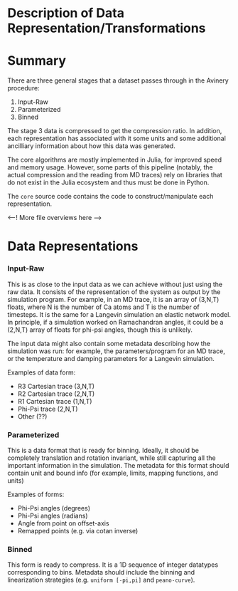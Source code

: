 Description of Data Representation/Transformations
==================================================

# Summary

There are three general stages that a dataset passes through in the Avinery
procedure:
   1. Input-Raw
   2. Parameterized
   3. Binned

The stage 3 data is compressed to get the compression ratio. In addition, each
representation has associated with it some units and some additional ancilliary
information about how this data was generated.

The core algorithms are mostly implemented in Julia, for improved speed and memory
usage. However, some parts of this pipeline (notably, the actual compression and
the reading from MD traces) rely on libraries that do not exist in the Julia
ecosystem and thus must be done in Python.

The `core` source code contains the code to construct/manipulate each representation.

<--! More file overviews here -->

# Data Representations

### Input-Raw

This is as close to the input data as we can achieve without just using the raw
data. It consists of the representation of the system as output by the simulation
program. For example, in an MD trace, it is an array of (3,N,T) floats, where
N is the number of Ca atoms and T is the number of timesteps. It is the same for
a Langevin simulation an elastic network model. In principle, if a simulation
worked on Ramachandran angles, it could be a (2,N,T) array of floats for phi-psi
angles, though this is unlikely.

The input data might also contain some metadata describing how the simulation was
run: for example, the parameters/program for an MD trace, or the temperature and
damping parameters for a Langevin simulation.

Examples of data form:
   - R3 Cartesian trace (3,N,T)
   - R2 Cartesian trace (2,N,T)
   - R1 Cartesian trace (1,N,T)
   - Phi-Psi trace      (2,N,T)
   - Other              (??)

### Parameterized

This is a data format that is ready for binning. Ideally, it should be completely
translation and rotation invariant, while still capturing all the important
information in the simulation. The metadata for this format should contain unit
and bound info (for example, limits, mapping functions, and units)

Examples of forms:
  - Phi-Psi angles (degrees)
  - Phi-Psi angles (radians)
  - Angle from point on offset-axis
  - Remapped points (e.g. via cotan inverse)

### Binned

This form is ready to compress. It is a 1D sequence of integer datatypes
corresponding to bins. Metadata should include the binning and linearization
strategies (e.g. `uniform [-pi,pi]` and `peano-curve`).